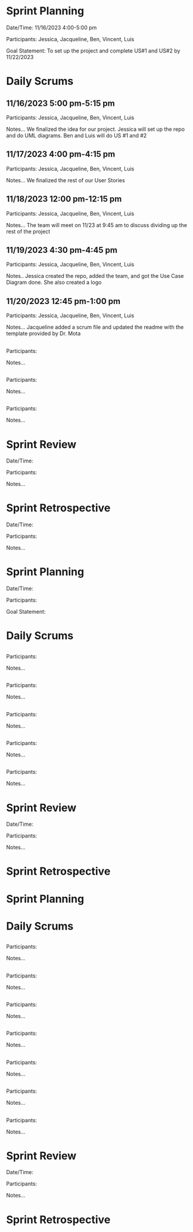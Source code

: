# Sprint Planning

Date/Time: 11/16/2023 4:00-5:00 pm 

Participants: Jessica, Jacqueline, Ben, Vincent, Luis 

Goal Statement: To set up the project and complete US#1 and US#2 by 11/22/2023

# Daily Scrums

## 11/16/2023 5:00 pm-5:15 pm

Participants: Jessica, Jacqueline, Ben, Vincent, Luis

Notes...
We finalized the idea for our project. Jessica will set up the repo and do UML diagrams. Ben and Luis will do
US #1 and #2

## 11/17/2023 4:00 pm-4:15 pm

Participants: Jessica, Jacqueline, Ben, Vincent, Luis

Notes...
We finalized the rest of our User Stories


## 11/18/2023 12:00 pm-12:15 pm

Participants: Jessica, Jacqueline, Ben, Vincent, Luis

Notes...
The team will meet on 11/23 at 9:45 am to discuss dividing up the rest of the project 


## 11/19/2023 4:30 pm-4:45 pm

Participants: Jessica, Jacqueline, Ben, Vincent, Luis

Notes..
Jessica created the repo, added the team, and got the Use Case Diagram done. She also created a logo


## 11/20/2023 12:45 pm-1:00 pm
Participants: Jessica, Jacqueline, Ben, Vincent, Luis

Notes...
Jacqueline added a scrum file and updated the readme with the template provided by Dr. Mota

## 
Participants: 

Notes...


## 
Participants:  

Notes...


## 
Participants: 

Notes...


# Sprint Review

Date/Time: 

Participants:  

Notes...


# Sprint Retrospective

Date/Time: 

Participants: 

Notes...


# Sprint Planning

Date/Time: 

Participants: 

Goal Statement:  

# Daily Scrums

## 
Participants: 

Notes...


## 
Participants: 

Notes...


## 
Participants:

Notes...


## 
Participants:

Notes...

## 
Participants:

Notes...


# Sprint Review
Date/Time: 

Participants:  

Notes...


# Sprint Retrospective
 

# Sprint Planning


# Daily Scrums

## 
Participants:

Notes...


## 
Participants:

Notes...


## 
Participants:

Notes...


## 
Participants:

Notes...


## 
Participants:

Notes...
 

## 
Participants:

Notes...


## 
Participants:

Notes...


# Sprint Review
Date/Time: 

Participants: 

Notes...


# Sprint Retrospective


